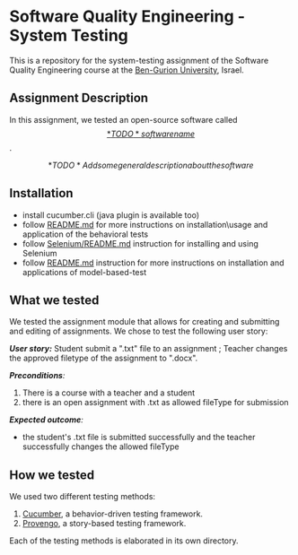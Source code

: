 # Software Quality Engineering - System Testing
This is a repository for the system-testing assignment of the Software Quality Engineering course at the [Ben-Gurion University](https://in.bgu.ac.il/), Israel.

## Assignment Description
In this assignment, we tested an open-source software called [$$*TODO* software name$$](https://address-of-the-project.com).

$$*TODO* Add some general description about the software$$

## Installation
- install cucumber.cli (java plugin is available too)
- follow [README.md](Cucumber/README.md) for more instructions on installation\usage and application of the behavioral 
  tests
- follow [Selenium/README.md](Selenium/README.md) instruction for installing and using Selenium
- follow [README.md](Provengo/README.md) instruction for more instructions on installation and applications of
   model-based-test

## What we tested

We tested the assignment module that allows for creating and submitting and editing of assignments.
We chose to test the following user story: 

***User story:*** Student submit a ".txt"  file to an assignment ;
Teacher changes the approved filetype of the assignment to ".docx".

***Preconditions**:* 
   1) There is a course with a teacher and a student
   2) there is an open assignment with .txt as allowed fileType for submission

***Expected outcome**:*
* the student's .txt file is submitted successfully and the teacher successfully changes the allowed fileType


## How we tested
We used two different testing methods:
1. [Cucumber](https://cucumber.io/), a behavior-driven testing framework.
2. [Provengo](https://provengo.tech/), a story-based testing framework.

Each of the testing methods is elaborated in its own directory.


